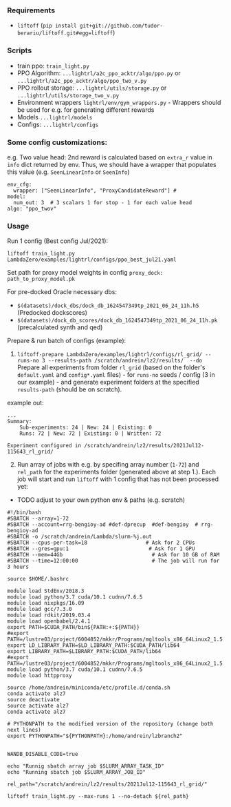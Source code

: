 ### Requirements
- `liftoff` (`pip install git+git://github.com/tudor-berariu/liftoff.git#egg=liftoff`)

### Scripts

- train ppo: `train_light.py`
- PPO Algorithm: `...lightrl/a2c_ppo_acktr/algo/ppo.py` or `...lightrl/a2c_ppo_acktr/algo/ppo_two_v.py` 
- PPO rollout storage: `...lightrl/utils/storage.py` or `...lightrl/utils/storage_two_v.py` 
- Environment wrappers `lightrl/env/gym_wrappers.py` - Wrappers should be used for e.g. for generating different rewards
- Models `...lightrl/models`
- Configs: `...lightrl/configs` 

### Some config customizations:

e.g. Two value head:
2nd reward is calculated based on `extra_r` value in `info` dict returned by env. Thus, we should have a wrapper that populates this value (e.g. `SeenLinearInfo` or `SeenInfo`)

```
env_cfg:
  wrapper: ["SeenLinearInfo", "ProxyCandidateReward"] # 
model:
  num_out: 3  # 3 scalars 1 for stop - 1 for each value head
algo: "ppo_twov"
```


### Usage 

Run 1 config (Best config Jul/2021): 

`liftoff train_light.py LambdaZero/examples/lightrl/configs/ppo_best_jul21.yaml`

Set path for proxy model weights in config `proxy_dock: path_to_proxy_model.pk`

For pre-docked Oracle necessary dbs:
- `$(datasets)/dock_dbs/dock_db_1624547349tp_2021_06_24_11h.h5 `  (Predocked dockscores)
- `$(datasets)/dock_db_scores/dock_db_1624547349tp_2021_06_24_11h.pk `  (precalculated synth and qed)


Prepare & run batch of configs (example):
1. `liftoff-prepare LambdaZero/examples/lightrl/configs/rl_grid/ --runs-no 3 --results-path /scratch/andrein/lz2/results/  --do`
 Prepare all experiments from folder `rl_grid` (based on the folder's `default.yaml` and `config*.yaml` files) - for `runs-no` seeds / config (3 in our example) - and generate experiment folders at the specified `results-path` (should be on scratch).
   
example out:

``` 
...
Summary:
	Sub-experiments: 24 | New: 24 | Existing: 0
	Runs: 72 | New: 72 | Existing: 0 | Written: 72

Experiment configured in /scratch/andrein/lz2/results/2021Jul12-115643_rl_grid/
```

2. Run array of jobs with e.g. by specifing array number (`1-72`) and `rel_path` for the experiments folder (generated above at step 1.). Each job will start and run `liftoff` with 1 config that has not been processed yet:

* TODO adjust to your own python env & paths (e.g. scratch) 
```
#!/bin/bash
#SBATCH --array=1-72
#SBATCH --account=rrg-bengioy-ad #def-dprecup  #def-bengioy  # rrg-bengioy-ad
#SBATCH -o /scratch/andrein/Lambda/slurm-%j.out
#SBATCH --cpus-per-task=18                   # Ask for 2 CPUs
#SBATCH --gres=gpu:1                          # Ask for 1 GPU
#SBATCH --mem=44Gb                             # Ask for 10 GB of RAM
#SBATCH --time=12:00:00                        # The job will run for 3 hours

source $HOME/.bashrc

module load StdEnv/2018.3
module load python/3.7 cuda/10.1 cudnn/7.6.5
module load nixpkgs/16.09
module load gcc/7.3.0
module load rdkit/2019.03.4
module load openbabel/2.4.1
export PATH=$CUDA_PATH/bin${PATH:+:${PATH}}
#export PATH=/lustre03/project/6004852/mkkr/Programs/mgltools_x86_64Linux2_1.5.6/bin:$PATH
export LD_LIBRARY_PATH=$LD_LIBRARY_PATH:$CUDA_PATH/lib64
export LIBRARY_PATH=$LIBRARY_PATH:$CUDA_PATH/lib64
#export PATH=/lustre03/project/6004852/mkkr/Programs/mgltools_x86_64Linux2_1.5.6/bin${PATH:+:${PATH}}
module load python/3.7 cuda/10.1 cudnn/7.6.5
module load httpproxy

source /home/andrein/miniconda/etc/profile.d/conda.sh
conda activate alz7
source deactivate
source activate alz7
conda activate alz7

# PYTHONPATH to the modified version of the repository (change both next lines)
export PYTHONPATH="${PYTHONPATH}:/home/andrein/lzbranch2"


WANDB_DISABLE_CODE=true

echo "Runnig sbatch array job $SLURM_ARRAY_TASK_ID"
echo "Running sbatch job $SLURM_ARRAY_JOB_ID"

rel_path="/scratch/andrein/lz2/results/2021Jul12-115643_rl_grid/"

liftoff train_light.py --max-runs 1 --no-detach ${rel_path}


```
